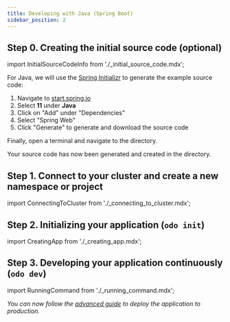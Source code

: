 ```yaml
---
title: Developing with Java (Spring Boot)
sidebar_position: 2
---
```


## Step 0. Creating the initial source code (optional)

import InitialSourceCodeInfo from './_initial_source_code.mdx';

<InitialSourceCodeInfo/>

For Java, we will use the [Spring Initializr](https://start.spring.io/) to generate the example source code:

1. Navigate to [start.spring.io](https://start.spring.io/) 
2. Select **11** under **Java**
3. Click on "Add" under "Dependencies"
4. Select "Spring Web"
5. Click "Generate" to generate and download the source code

Finally, open a terminal and navigate to the directory.

Your source code has now been generated and created in the directory.

## Step 1. Connect to your cluster and create a new namespace or project

import ConnectingToCluster from './_connecting_to_cluster.mdx';

<ConnectingToCluster/>

## Step 2. Initializing your application (`odo init`)

import CreatingApp from './_creating_app.mdx';

<CreatingApp name="java" port="8080" language="java" framework="Java (Spring Boot)"/>

## Step 3. Developing your application continuously (`odo dev`)

import RunningCommand from './_running_command.mdx';

<RunningCommand name="java" port="8080" language="java" framework="Java (Spring Boot)"/>


_You can now follow the [advanced guide](../advanced/deploy/java.md) to deploy the application to production._
